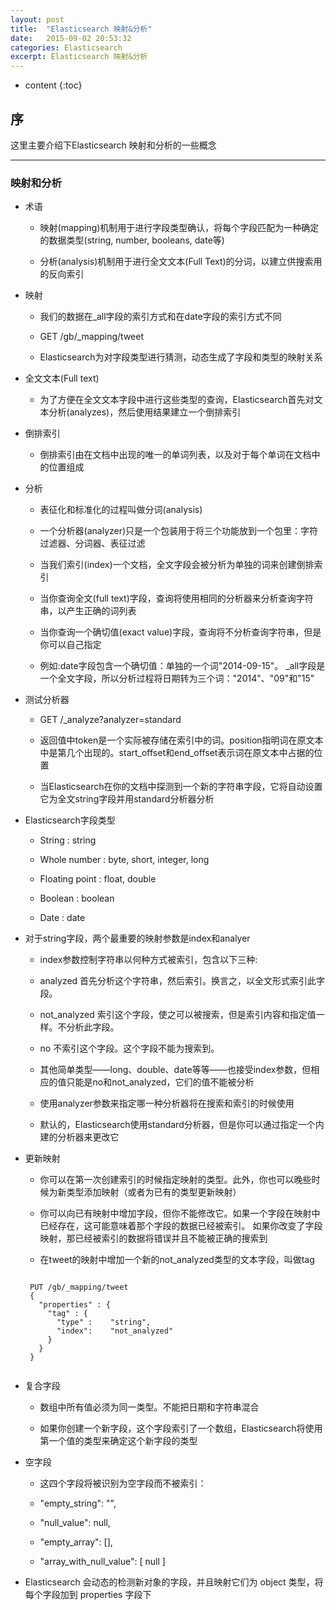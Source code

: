 ```yaml
---
layout: post
title:  "Elasticsearch 映射&分析"
date:   2015-09-02 20:53:32
categories: Elasticsearch
excerpt: Elasticsearch 映射&分析
---
```


* content
{:toc}


## 序

这里主要介绍下Elasticsearch 映射和分析的一些概念

---

### 映射和分析

 * 术语

    * 映射(mapping)机制用于进行字段类型确认，将每个字段匹配为一种确定的数据类型(string, number, booleans, date等)

    * 分析(analysis)机制用于进行全文文本(Full Text)的分词，以建立供搜索用的反向索引

 * 映射

    * 我们的数据在_all字段的索引方式和在date字段的索引方式不同

    * GET /gb/_mapping/tweet

    * Elasticsearch为对字段类型进行猜测，动态生成了字段和类型的映射关系

 * 全文文本(Full text)

    * 为了方便在全文文本字段中进行这些类型的查询，Elasticsearch首先对文本分析(analyzes)，然后使用结果建立一个倒排索引

 * 倒排索引

    * 倒排索引由在文档中出现的唯一的单词列表，以及对于每个单词在文档中的位置组成

 * 分析

    * 表征化和标准化的过程叫做分词(analysis)

    * 一个分析器(analyzer)只是一个包装用于将三个功能放到一个包里：字符过滤器、分词器、表征过滤

    * 当我们索引(index)一个文档，全文字段会被分析为单独的词来创建倒排索引

    * 当你查询全文(full text)字段，查询将使用相同的分析器来分析查询字符串，以产生正确的词列表

    * 当你查询一个确切值(exact value)字段，查询将不分析查询字符串，但是你可以自己指定

    * 例如:date字段包含一个确切值：单独的一个词"2014-09-15"。
    _all字段是一个全文字段，所以分析过程将日期转为三个词："2014"、"09"和"15"

 * 测试分析器

    * GET /_analyze?analyzer=standard

    * 返回值中token是一个实际被存储在索引中的词。position指明词在原文本中是第几个出现的。start_offset和end_offset表示词在原文本中占据的位置

    * 当Elasticsearch在你的文档中探测到一个新的字符串字段，它将自动设置它为全文string字段并用standard分析器分析

 * Elasticsearch字段类型

    * String : string

    * Whole number : byte, short, integer, long

    * Floating point : float, double

    * Boolean : boolean

    * Date : date

 * 对于string字段，两个最重要的映射参数是index和analyer

    * index参数控制字符串以何种方式被索引，包含以下三种:

    * analyzed	首先分析这个字符串，然后索引。换言之，以全文形式索引此字段。

    * not_analyzed	索引这个字段，使之可以被搜索，但是索引内容和指定值一样。不分析此字段。

    * no 不索引这个字段。这个字段不能为搜索到。

    * 其他简单类型——long、double、date等等——也接受index参数，但相应的值只能是no和not_analyzed，它们的值不能被分析

    * 使用analyzer参数来指定哪一种分析器将在搜索和索引的时候使用

    * 默认的，Elasticsearch使用standard分析器，但是你可以通过指定一个内建的分析器来更改它

 * 更新映射

    * 你可以在第一次创建索引的时候指定映射的类型。此外，你也可以晚些时候为新类型添加映射（或者为已有的类型更新映射）

    * 你可以向已有映射中增加字段，但你不能修改它。如果一个字段在映射中已经存在，这可能意味着那个字段的数据已经被索引。
    如果你改变了字段映射，那已经被索引的数据将错误并且不能被正确的搜索到

    * 在tweet的映射中增加一个新的not_analyzed类型的文本字段，叫做tag
    <pre><code>
    PUT /gb/_mapping/tweet
    {
      "properties" : {
        "tag" : {
          "type" :    "string",
          "index":    "not_analyzed"
        }
      }
    }
    </code></pre>

 * 复合字段

    * 数组中所有值必须为同一类型。不能把日期和字符串混合

    * 如果你创建一个新字段，这个字段索引了一个数组，Elasticsearch将使用第一个值的类型来确定这个新字段的类型

 * 空字段

    * 这四个字段将被识别为空字段而不被索引：

    * "empty_string":             "",

    * "null_value":               null,

    * "empty_array":              [],

    * "array_with_null_value":    [ null ]

 * Elasticsearch 会动态的检测新对象的字段，并且映射它们为 object 类型，将每个字段加到 properties 字段下

